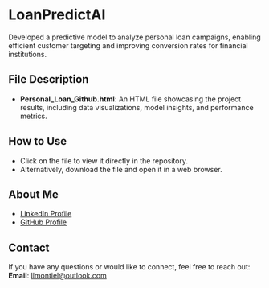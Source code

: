 # LoanPredictAI
Developed a predictive model to analyze personal loan campaigns, enabling efficient customer targeting and improving conversion rates for financial institutions.

## File Description
- **Personal_Loan_Github.html**: An HTML file showcasing the project results, including data visualizations, model insights, and performance metrics.

## How to Use
- Click on the file to view it directly in the repository.
- Alternatively, download the file and open it in a web browser.

## About Me
- [LinkedIn Profile](https://www.linkedin.com/in/liliana-montiel)  
- [GitHub Profile](https://github.com/llmontiel)

## Contact
If you have any questions or would like to connect, feel free to reach out:  
**Email**: [llmontiel@outlook.com](mailto:llmontiel@outlook.com)

